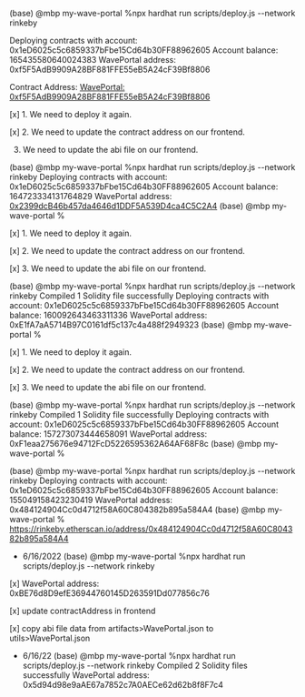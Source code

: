 

(base) @mbp my-wave-portal %npx hardhat run scripts/deploy.js --network rinkeby

Deploying contracts with account:  0x1eD6025c5c6859337bFbe15Cd64b30FF88962605
Account balance:  165435580640024383
WavePortal address:  0xf5F5AdB9909A28BF881FFE55eB5A24cF39Bf8806

Contract Address: [WavePortal: 0xf5F5AdB9909A28BF881FFE55eB5A24cF39Bf8806](https://rinkeby.etherscan.io/address/0xf5F5AdB9909A28BF881FFE55eB5A24cF39Bf8806)

<!--truncate-->

[x] 1. We need to deploy it again.

[x] 2. We need to update the contract address on our frontend.

3. We need to update the abi file on our frontend. 

(base) @mbp my-wave-portal %npx hardhat run scripts/deploy.js --network rinkeby
Deploying contracts with account:  0x1eD6025c5c6859337bFbe15Cd64b30FF88962605
Account balance:  164723334131764829
WavePortal address:  [0x2399dcB46b457da4646d1DDF5A539D4ca4C5C2A4](https://rinkeby.etherscan.io/address/0x2399dcB46b457da4646d1DDF5A539D4ca4C5C2A4)
(base) @mbp my-wave-portal %

[x] 1. We need to deploy it again.

[x] 2. We need to update the contract address on our frontend.

[x] 3. We need to update the abi file on our frontend. 

(base) @mbp my-wave-portal %npx hardhat run scripts/deploy.js --network rinkeby
Compiled 1 Solidity file successfully
Deploying contracts with account:  0x1eD6025c5c6859337bFbe15Cd64b30FF88962605
Account balance:  160092643463311336
WavePortal address:  0xE1fA7aA5714B97C0161df5c137c4a488f2949323
(base) @mbp my-wave-portal %

[x] 1. We need to deploy it again.

[x] 2. We need to update the contract address on our frontend.

[x] 3. We need to update the abi file on our frontend. 

(base) @mbp my-wave-portal %npx hardhat run scripts/deploy.js --network rinkeby
Compiled 1 Solidity file successfully
Deploying contracts with account:  0x1eD6025c5c6859337bFbe15Cd64b30FF88962605
Account balance:  157273073444658091
WavePortal address:  0xF1eaa275676e94712FcD5226595362A64AF68F8c
(base) @mbp my-wave-portal %


(base) @mbp my-wave-portal %npx hardhat run scripts/deploy.js --network rinkeby
Deploying contracts with account:  0x1eD6025c5c6859337bFbe15Cd64b30FF88962605
Account balance:  155049158423230419
WavePortal address:  0x484124904Cc0d4712f58A60C804382b895a584A4
(base) @mbp my-wave-portal %
https://rinkeby.etherscan.io/address/0x484124904Cc0d4712f58A60C804382b895a584A4

- 6/16/2022
(base) @mbp my-wave-portal %npx hardhat run scripts/deploy.js --network rinkeby                      

[x] WavePortal address:  0xBE76d8D9efE36944760145D263591Dd077856c76

[x] update contractAddress in frontend

[x] copy abi file data from artifacts>WavePortal.json to utils>WavePortal.json

- 6/16/22
(base) @mbp my-wave-portal %npx hardhat run scripts/deploy.js --network rinkeby
Compiled 2 Solidity files successfully
WavePortal address:  0x5d94d98e9aAE67a7852c7A0AECe62d62b8f8F7c4

